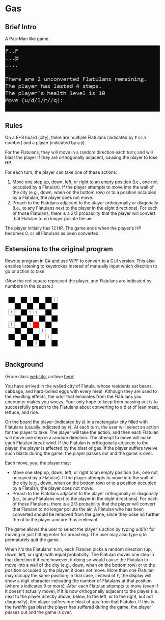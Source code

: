# Gas

## Brief Intro

A Pac-Man like game.

![cli-screenshot](./images/cli-screenshot.png)

## Rules

On a 8*8 board (city), there are multiple Flatulans (indicated by `F` or a number) and a player (indicated by a `@`).

For the Flatulans, they will move in a random direction each turn; and will blast the player if they are orthogonally adjacent, causing the player to lose HP.

For each turn, the player can take one of these actions:

1. Move one step up, down, left, or right to an empty position (i.e., one not occupied by a Flatulan). If the player attempts to move into the wall of the city (e.g., down, when on the bottom row) or to a position occupied by a Flatulan, the player does not move.
2. Preach to the Flatulans adjacent to the player orthogonally or diagonally (i.e., to any Flatulans next to the player in the eight directions). For each of those Flatulans, there is a 2/3 probability that the player will convert that Flatulan to no longer pollute the air.

The player initially has 12 HP. The game ends when the player's HP becomes 0, or all Flatulans as been converted.

## Extensions to the original program

Rewrite program in C# and use WPF to convert to a GUI version. This also enables listening to keystrokes instead of manually input which direction to go or action to take.

(Now the red square represent the player, and Flatulans are indicated by numbers in the square.)

![wpf-screenshot](./images/wpf-screenshot.png)

## Background

(From class [website](https://web.cs.ucla.edu/classes/fall20/cs31/Projects/7/spec.html), archive [here](https://web.archive.org/web/20201205070755/https://web.cs.ucla.edu/classes/fall20/cs31/Projects/7/spec.html))

You have arrived in the walled city of Flatula, whose residents eat beans, cabbage, and hard-boiled eggs with every meal. Although they are used to the resulting effects, the odor that emanates from the Flatulans you encounter makes you woozy. Your only hope to keep from passing out is to successfully preach to the Flatulans about converting to a diet of lean meat, lettuce, and rice.

On the board the player (indicated by `@`) in a rectangular city filled with Flatulans (usually indicated by `F`). At each turn, the user will select an action for the player to take. The player will take the action, and then each Flatulan will move one step in a random direction. The attempt to move will make each Flatulan break wind. If the Flatulan is orthogonally adjacent to the player, the player is affected by the blast of gas. If the player suffers twelve such blasts during the game, the player passes out and the game is over.

Each move, you, the player may:

- Move one step up, down, left, or right to an empty position (i.e., one not occupied by a Flatulan). If the player attempts to move into the wall of the city (e.g., down, when on the bottom row) or to a position occupied by a Flatulan, the player does not move.
- Preach to the Flatulans adjacent to the player orthogonally or diagonally (i.e., to any Flatulans next to the player in the eight directions). For each of those Flatulans, there is a 2/3 probability that the player will convert that Flatulan to no longer pollute the air. A Flatulan who has been converted should be removed from the game, since they pose no further threat to the player and are thus irrelevant.

The game allows the user to select the player's action by typing u/d/l/r for moving or just hitting enter for preaching. The user may also type q to prematurely quit the game.

When it's the Flatulans' turn, each Flatulan picks a random direction (up, down, left, or right) with equal probability. The Flatulan moves one step in that direction if it can; however, if doing so would cause the Flatulan to move into a wall of the city (e.g., down, when on the bottom row) or to the position occupied by the player, it does not move. More than one Flatulan may occupy the same position; in that case, instead of `F`, the display will show a digit character indicating the number of Flatulans at that position (where `9` indicates 9 or more). After each Flatulan attempts to move (even if it doesn't actually move), if it is now orthogonally adjacent to the player (i.e., next to the player directly above, below, to the left, or to the right, but not diagonally), the player suffers one blast of gas from that Flatulan. If this is the twelfth gas blast the player has suffered during the game, the player passes out and the game is over.